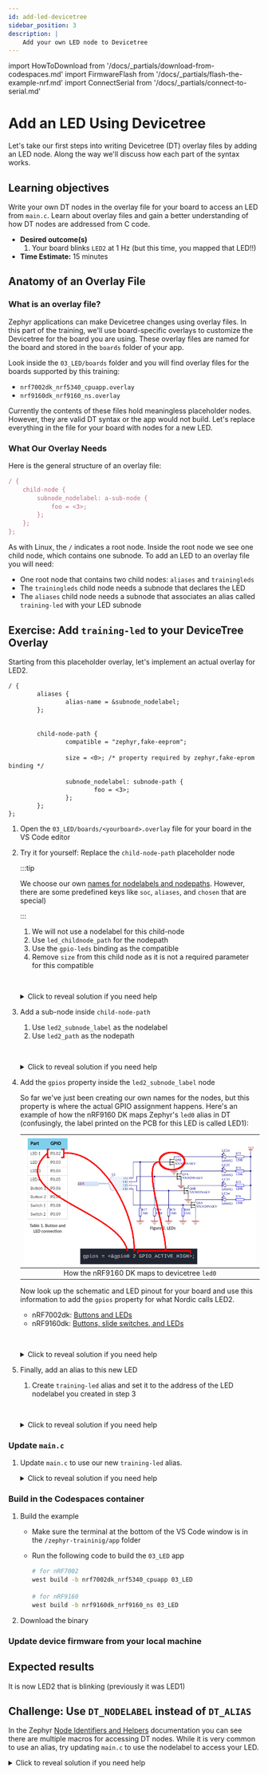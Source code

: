 ```yaml
---
id: add-led-devicetree
sidebar_position: 3
description: |
    Add your own LED node to Devicetree
---
```


import HowToDownload from '/docs/\_partials/download-from-codespaces.md'
import FirmwareFlash from '/docs/\_partials/flash-the-example-nrf.md'
import ConnectSerial from '/docs/\_partials/connect-to-serial.md'

# Add an LED Using Devicetree

Let's take our first steps into writing Devicetree (DT) overlay files by adding
an LED node. Along the way we'll discuss how each part of the syntax works.

## Learning objectives

Write your own DT nodes in the overlay file for your board to access an LED from
`main.c`. Learn about overlay files and gain a better understanding of how DT
nodes are addressed from C code.

* **Desired outcome(s)**
  1. Your board blinks `LED2` at 1 Hz (but this time, you mapped that LED!!)
* **Time Estimate:** 15 minutes

## Anatomy of an Overlay File

### What is an overlay file?

Zephyr applications can make Devicetree changes using overlay files. In this
part of the training, we'll use board-specific overlays to customize the
Devicetree for the board you are using. These overlay files are named for the
board and stored in the `boards` folder of your app.

Look inside the `03_LED/boards` folder and you will find overlay files for the
boards supported by this training:

* `nrf7002dk_nrf5340_cpuapp.overlay`
* `nrf9160dk_nrf9160_ns.overlay`

Currently the contents of these files hold meaningless placeholder nodes.
However, they are valid DT syntax or the app would not build. Let's replace
everything in the file for your board with nodes for a new LED.

### What Our Overlay Needs

Here is the general structure of an overlay file:

```js
/ {
    child-node {
        subnode_nodelabel: a-sub-node {
            foo = <3>;
        };
    };
};
```

As with Linux, the `/` indicates a root node. Inside the root node we see one
child node, which contains one subnode. To add an LED to an overlay file you
will need:

* One root node that contains two child nodes: `aliases` and `trainingleds`
* The `trainingleds` child node needs a subnode that declares the LED
* The `aliases` child node needs a subnode that associates an alias called
  `training-led` with your LED subnode

## Exercise: Add `training-led` to your DeviceTree Overlay

Starting from this placeholder overlay, let's implement an actual overlay for
LED2.

```
/ {
        aliases {
                alias-name = &subnode_nodelabel;
        };


        child-node-path {
                compatible = "zephyr,fake-eeprom";

                size = <0>; /* property required by zephyr,fake-eprom binding */

                subnode_nodelabel: subnode-path {
                        foo = <3>;
                };
        };
};
```

1. Open the `03_LED/boards/<yourboard>.overlay` file for your board in the
   VS Code editor
2. Try it for yourself: Replace the `child-node-path` placeholder node

    :::tip

    We choose our own [names for nodelabels and
    nodepaths](https://docs.zephyrproject.org/latest/build/dts/intro-syntax-structure.html#nodes).
    However, there are some predefined keys like `soc`, `aliases`, and `chosen`
    that are special)

    :::

    1. We will not use a nodelabel for this child-node
    2. Use `led_childnode_path` for the nodepath
    3. Use the `gpio-leds` binding as the compatible
    4. Remove `size` from this child node as it is not a required parameter for
       this compatible

    <br /><details><summary>Click to reveal solution if you need help</summary>

    ```
            led_childnode_path {
                    compatible = "gpio-leds";

            };
    ```

    </details>

3. Add a sub-node inside `child-node-path`
    1. Use `led2_subnode_label` as the nodelabel
    2. Use `led2_path` as the nodepath

    <br /><details><summary>Click to reveal solution if you need help</summary>

    ```
            led_childnode_path {
                    compatible = "gpio-leds";

                    led2_subnode_label: led2_path {

                    };
            };
    ```

    </details>

4. Add the `gpios` property inside the `led2_subnode_label` node

    So far we've just been creating our own names for the nodes, but this
    property is where the actual GPIO assignment happens. Here's an example of
    how the nRF9160 DK maps Zephyr's `led0` alias in DT (confusingly, the label
    printed on the PCB for this LED is called LED1):

    | ![GPIOS DT property for nRF9160dk](./assets/dt-gpios-property.jpg) |
    |:--:|
    | How the nRF9160 DK maps to devicetree `led0` |

    Now look up the schematic and LED pinout for your board and use this
    information to add the `gpios` property for what Nordic calls LED2.

    * nRF7002dk: [Buttons and
      LEDs](https://infocenter.nordicsemi.com/topic/ug_nrf7002_dk/UG/nrf7002_DK/hw_buttons_leds.html)
    * nRF9160dk: [Buttons, slide switches, and
      LEDs](https://infocenter.nordicsemi.com/topic/ug_nrf91_dk/UG/nrf91_DK/hw_buttons_leds.html)

    <br /><details><summary>Click to reveal solution if you need help</summary>

    ```
            /* for nRF7002dk LED2 */
            led_childnode_path {
                    compatible = "gpio-leds";

                    led2_subnode_label: led2_path {
                            gpios = <&gpio1 7 GPIO_ACTIVE_HIGH>;
                    };
            };

            /* for nRF9160dk LED2 */
            led_childnode_path {
                    compatible = "gpio-leds";

                    led2_subnode_label: led2_path {
                            gpios = <&gpio0 3 GPIO_ACTIVE_HIGH>;
                    };
            };
    ```

    </details>

5. Finally, add an alias to this new LED

    1. Create `training-led` alias and set it to the address of the LED
       nodelabel you created in step 3

    <br /><details><summary>Click to reveal solution if you need help</summary>

    ```
            aliases {
                    training-led = &led2_subnode_label;
            };
    ```

    </details>

### Update `main.c`

1. Update `main.c` to use our new `training-led` alias.

    <details><summary>Click to reveal solution if you need help</summary>

    ```c
    #define LED0_NODE DT_ALIAS(training_led)
    ```

    </details>

### Build in the Codespaces container

1. Build the example

    * Make sure the terminal at the bottom of the VS Code window is in the
      `/zephyr-traininig/app` folder
    * Run the following code to build the `03_LED` app

        ```bash
        # for nRF7002
        west build -b nrf7002dk_nrf5340_cpuapp 03_LED

        # for nRF9160
        west build -b nrf9160dk_nrf9160_ns 03_LED
        ```

2. Download the binary

    <HowToDownload/>

### Update device firmware from your local machine

<FirmwareFlash/>

## Expected results

It is now LED2 that is blinking (previously it was LED1)

## Challenge: Use `DT_NODELABEL` instead of `DT_ALIAS`

In the Zephyr [Node Identifiers and
Helpers](https://docs.zephyrproject.org/latest/build/dts/api/api.html#node-identifiers-and-helpers)
documentation you can see there are multiple macros for accessing DT nodes.
While it is very common to use an alias, try updating `main.c` to use the
nodelabel to access your LED.

<details><summary>Click to reveal solution if you need help</summary>

```c
#define LED0_NODE DT_NODELABEL(led2_subnode_label)
```

</details>

